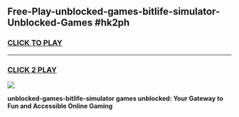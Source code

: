 
## Free-Play-unblocked-games-bitlife-simulator-Unblocked-Games #hk2ph
<h3>
<a href="https://news.freeplayer.one?title=unblocked-games-bitlife-simulator&ref=8M">CLICK TO PLAY</a></h3>
<hr>

<h3>
<a href="https://news.freeplayer.one?title=unblocked-games-bitlife-simulator&ref=8M">CLICK 2 PLAY</a>
  
</h3>

<a href="https://news.freeplayer.one?title=unblocked-games-bitlife-simulator&ref=8M"><img src="https://clearcache.store/games.png"></a>


**unblocked-games-bitlife-simulator games unblocked: Your Gateway to Fun and Accessible Online Gaming**
